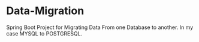 # Data-Migration
Spring Boot Project for Migrating Data From one Database to another. In my case MYSQL to POSTGRESQL.
